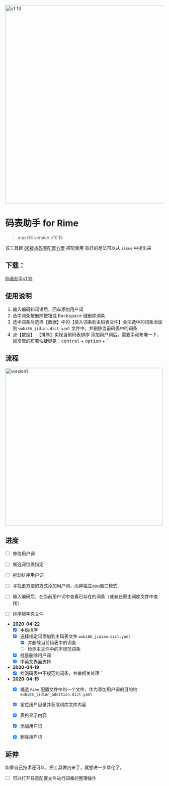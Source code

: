 
<img width="629" alt="v1 13" src="https://user-images.githubusercontent.com/12215982/80066778-36793a80-856f-11ea-8f7f-504ee130222b.png">

# 码表助手 for Rime
> macOS version v10.15

该工具跟 [86极点码表配置方案](https://github.com/KyleBing/rime-wubi86-jidian) 搭配使用
有好的想法可以从 `issue` 中提出来

## 下载：
[码表助手v1.13](https://github.com/KyleBing/WubiBuddy/releases)

## 使用说明
1. 输入编码和词语后，回车添加用户词
2. 选中词条按<kbd>删除</kbd>按钮或 <kbd>Backspace</kbd> 键删除词条
3. 选中词条后选择【数据】中的【插入词条到主码表文件】会把选中的词条添加到 `wubi86_jidian.dict.yaml` 文件中，并删除当前码表中的词条
4. 点【数据】-【排序】实现当前码表排序
添加用户词后，需要手动布署一下，鼠须管的布署快捷键是：<kbd>control</kbd> + <kbd>option</kbd> + <kbd>`</kbd>

## 流程

<img width="500" alt="version1" src="https://user-images.githubusercontent.com/12215982/79714194-9fa84600-8302-11ea-995d-15239ef52c1e.png"/>


## 进度

- [ ] 修改用户词
- [ ] 候选词位置指定
- [ ] 拖动排序用户词
- [ ] 寻找更方便的方式添加用户词，而非独立app窗口模式
- [ ] 输入编码后，在当前用户词中查看已存在的词条（或者在原主词库文件中查找）
- [ ] 排序根字典文件


- **2020-04-22**
    - [x] 手动排序
    - [x] 选择指定词添加到主码表文件 `wubi86_jidian.dict.yaml` 
        - [x] 并删除当前码表中的词条
        - [ ] 检测主文件中的不规范词条
    - [x] 批量删除用户词
    - [x] 中英文界面支持

- **2020-04-19**
    - [x] 检测码表中不规范的词条，并做相关处理 `
    
- **2020-04-15**
    - [x] 挑选 `Rime` 配置文件中的一个文件，作为添加用户词的目的地   `wubi86_jidian_addition.dict.yaml`
    - [x] 定位用户目录并获取词库文件内容
    - [x] 表格显示内容
    - [x] 添加用户词
    - [x] 删除用户词



## 延伸
如果自己技术还可以，把工具做出来了，就想进一步优化了。

- [ ]  可以打开任意配置文件进行词库的整理操作
